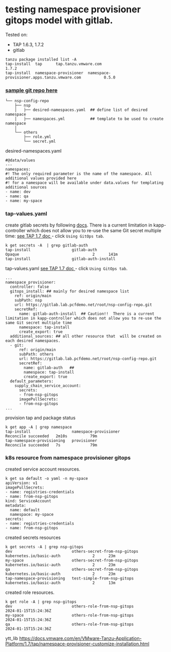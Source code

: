 # testing  namespace provisioner gitops model with gitlab.

Tested on:
- TAP 1.6.3, 1.7.2
- gitlab

```
tanzu package installed list -A 
tap-install  tap      tap.tanzu.vmware.com                                 1.7.2                    
tap-install  namespace-provisioner  namespace-provisioner.apps.tanzu.vmware.com          0.5.0                  
```

### [sample git repo here](nsp-config-repo)

```
└── nsp-config-repo
    ├── nsp 
    │   ├── desired-namespaces.yaml  ## define list of desired namespace
    │   ├── namespaces.yml           ## template to be used to create namespace
    │  
    └── others 
        ├── role.yml 
        └── secret.yml
```

desired-namespaces.yaml 
```
#@data/values
---
namespaces:
#! The only required parameter is the name of the namespace. All additional values provided here 
#! for a namespace will be available under data.values for templating additional sources
- name: dev
- name: qa
- name: my-space

```


### tap-values.yaml

create gitlab secrets by following [docs](https://docs.vmware.com/en/VMware-Tanzu-Application-Platform/1.7/tap/namespace-provisioner-use-case7.html). There is a current limitation in kapp-controller which does not allow you to re-use the same Git secret multiple time: [see TAP 1.7 doc ](https://docs.vmware.com/en/VMware-Tanzu-Application-Platform/1.7/tap/namespace-provisioner-use-case3.html#git-private) - click `Using GitOps tab`.
```
k get secrets -A  | grep gitlab-auth
tap-install                  gitlab-auth                                                    Opaque                                2      141m
tap-install                  gitlab-auth-install
```

tap-values.yaml [see TAP 1.7 doc ](https://docs.vmware.com/en/VMware-Tanzu-Application-Platform/1.7/tap/namespace-provisioner-use-case3.html#git-authentication-for-private-repository-for-workloads-and-supply-chain-3) - click `Using GitOps tab`.
```
...
namespace_provisioner:
  controller: false
  gitops_install: ## mainly for desired namespace list
    ref: origin/main
    subPath: nsp
    url: https://gitlab.lab.pcfdemo.net/root/nsp-config-repo.git
    secretRef:
      name: gitlab-auth-install  ## Caution!!  There is a current limitation in kapp-controller which does not allow you to re-use the same Git secret multiple time
      namespace: tap-install
      create_export: true
  additional_sources: ## all other resource that  will be created on each desired namespaces.
  - git:
      ref: origin/main
      subPath: others
      url: https://gitlab.lab.pcfdemo.net/root/nsp-config-repo.git
      secretRef:
        name: gitlab-auth   ##
        namespace: tap-install
        create_export: true
  default_parameters:
    supply_chain_service_account:
      secrets:
      - from-nsp-gitops
      imagePullSecrets:
      - from-nsp-gitops
...
```


provision tap and package status

```
k get app -A | grep namespace
tap-install                  namespace-provisioner                Reconcile succeeded   2m10s          79m
tap-namespace-provisioning   provisioner                          Reconcile succeeded   7s             79m
```

### k8s resource from namespace provisioner gitops

created service account resources.

```
k get sa default -o yaml -n my-space
apiVersion: v1
imagePullSecrets:
- name: registries-credentials
- name: from-nsp-gitops
kind: ServiceAccount
metadata:
  name: default
  namespace: my-space
secrets:
- name: registries-credentials
- name: from-nsp-gitops
```

created secrets resources 
```
k get secrets -A | grep nsp-gitops
dev                          others-secret-from-nsp-gitops                                  kubernetes.io/basic-auth              2      23m
my-space                     others-secret-from-nsp-gitops                                  kubernetes.io/basic-auth              2      23m
qa                           others-secret-from-nsp-gitops                                  kubernetes.io/basic-auth              2      23m
tap-namespace-provisioning   test-simple-from-nsp-gitops                                    kubernetes.io/basic-auth              2      13m

```

created role resources.
```
k get role -A | grep nsp-gitops
dev                          others-role-from-nsp-gitops                       2024-01-15T15:24:36Z
my-space                     others-role-from-nsp-gitops                       2024-01-15T15:24:36Z
qa                           others-role-from-nsp-gitops                       2024-01-15T15:24:36Z

```

ytt_lib
https://docs.vmware.com/en/VMware-Tanzu-Application-Platform/1.7/tap/namespace-provisioner-customize-installation.html
